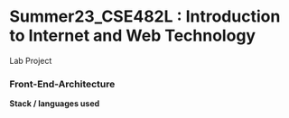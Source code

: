 # Summer23_CSE482L : Introduction to Internet and Web Technology

Lab Project 
### Front-End-Architecture 
 **Stack / languages used**
 
